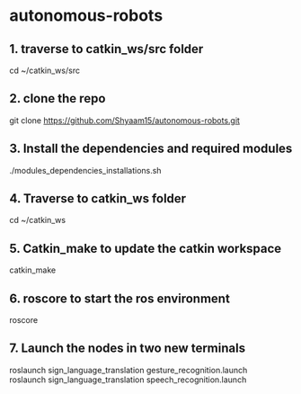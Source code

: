 # autonomous-robots

## 1. traverse to catkin_ws/src folder 
cd ~/catkin_ws/src

## 2. clone the repo
git clone https://github.com/Shyaam15/autonomous-robots.git

## 3. Install the dependencies and required modules
./modules_dependencies_installations.sh

## 4. Traverse to catkin_ws folder
cd ~/catkin_ws

## 5. Catkin_make to update the catkin workspace
catkin_make

## 6. roscore to start the ros environment
roscore

## 7. Launch the nodes in two new terminals
roslaunch sign_language_translation gesture_recognition.launch\
roslaunch sign_language_translation speech_recognition.launch
